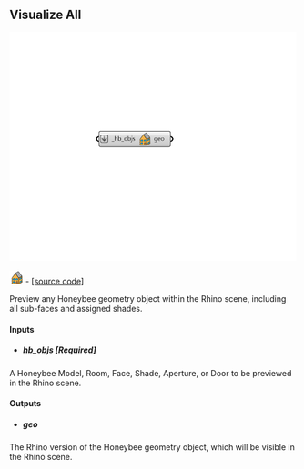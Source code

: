 ## Visualize All

![](../../images/components/Visualize_All.png)

![](../../images/icons/Visualize_All.png) - [[source code]](https://github.com/ladybug-tools/honeybee-grasshopper-core/blob/master/honeybee_grasshopper_core/src//HB%20Visualize%20All.py)


Preview any Honeybee geometry object within the Rhino scene, including all sub-faces and assigned shades. 



#### Inputs
* ##### hb_objs [Required]
A Honeybee Model, Room, Face, Shade, Aperture, or Door to be previewed in the Rhino scene. 

#### Outputs
* ##### geo
The Rhino version of the Honeybee geometry object, which will be visible in the Rhino scene. 